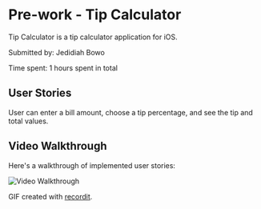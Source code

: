 # Pre-work - Tip Calculator

Tip Calculator is a tip calculator application for iOS.

Submitted by: Jedidiah Bowo

Time spent: 1 hours spent in total

## User Stories

User can enter a bill amount, choose a tip percentage, and see the tip and total values.

## Video Walkthrough 

Here's a walkthrough of implemented user stories:

<img src='http://g.recordit.co/NFN6QC4NVF.gif' title='Video Walkthrough' width='' alt='Video Walkthrough' />

GIF created with [recordit](http://recordit.co).
